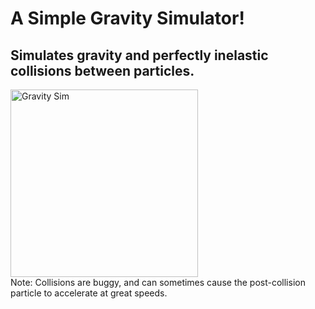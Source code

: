 # A Simple Gravity Simulator!
## Simulates gravity and perfectly inelastic collisions between particles.
<img src="https://github.com/user-attachments/assets/92579602-d642-4192-8dcd-e04bd7c6bc2b" width="300" alt="Gravity Sim">
<br> Note: Collisions are buggy, and can sometimes cause the post-collision particle to accelerate at great speeds.
